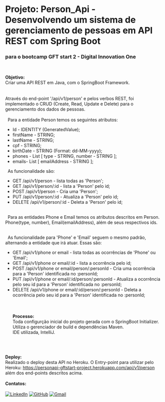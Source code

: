 # Projeto: Person_Api - Desenvolvendo um sistema de gerenciamento de pessoas em API REST com Spring Boot
### para o bootcamp GFT start 2 - Digital Innovation One

<br />

__Objetivo:__<br />
Criar uma API REST em Java, com o SpringBoot Framework.<br />
   <br /><br />
Através do end-point '/api/v1/person' e pelos verbos REST, foi implementado o CRUD (Create, Read, Update e Delete) 
para o gerenciamento dos dados de pessoas.
<br /><br />
&nbsp;&nbsp;Para a entidade Person temos os seguintes atributos:
 - Id - IDENTITY (GeneratedValue);
 - firstName - STRING;
 - lastName - STRING;
 - cpf - STRING;
 - birthDate - STRING (Format: dd-MM-yyyy);
 - phones - List [ type - STRING, number - STRING ];
 - emails- List [ emailAddress - STRING ];

&nbsp;&nbsp;As funcionalidade são:
 - GET /api/v1/person - lista todas as 'Person';
 - GET /api/v1/person/:id - lista a 'Person' pelo id;
 - POST /api/v1/person - Cria uma 'Person';
 - PUT /api/v1/person/:id - Atualiza a 'Person' pelo id;
 - DELETE /api/v1/person/:id - Deleta a 'Person' pelo id;
   <br /><br />

&nbsp;&nbsp;Para as entidades Phone e Email temos os atributos descritos em Person. Phone(type, number), Email(emailAddress), além de seus respectivos ids.<br />
   <br />

&nbsp;&nbsp;As funcionalidade para 'Phone' e 'Email' seguem o mesmo padrão, alternando a entidade que irá atuar. Essas são:
- GET /api/v1/phone or email - lista todas as ocorrências de 'Phone' ou 'Email';
- GET /api/v1/phone or email/:id - lista a ocorrência pelo id;
- POST /api/v1/phone or email/person/:personId - Cria uma ocorrência para a 'Person' identificada no :personId;
- PUT /api/v1/phone or email/:id/person/:personId - Atualiza a ocorrência pelo seu id para a 'Person' identificada no :personId;
- DELETE /api/v1/phone or email/:id/person/:personId  - Deleta a ocorrência pelo seu id para a 'Person' identificada no :personId;
  <br /><br />
  <br /><br />
__Processo:__<br />
Toda configurção inicial do projeto gerada com o SpringBoot Initializer.<br />
Utiliza o gerenciador de build e dependências Maven.<br />
IDE utilizada, IntelliJ.<br />
<br />
<br />
  
__Deploy:__<br />
Realizado o deploy desta API no Heroku.
O Entry-point para utilizar pelo Heroku: https://personapi-gftstart-project.herokuapp.com/api/v1/person
<br />
além dos end-points descritos acima.<br /><br />
__Contatos:__<br />
<br />
[![LinkedIn](https://img.shields.io/badge/LinkedIn-0077B5?style=for-the-badge&logo=linkedin&logoColor=white)](https://www.linkedin.com/in/lucas-rodrigues-de-castro/)
[![GitHub](https://img.shields.io/badge/GitHub-100000?style=for-the-badge&logo=github&logoColor=white)](https://github.com/lucas-rodrigues0)
[![Gmail](https://img.shields.io/badge/Gmail-D14836?style=for-the-badge&logo=gmail&logoColor=white)](mailto:lucas.movimento@gmail.com)
